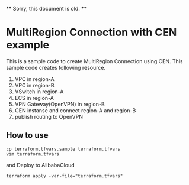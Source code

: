** Sorry, this document is old. **
# MultiRegion Connection with CEN example
This is a sample code to create MultiRegion Connection using CEN.
This sample code creates following resource.

1. VPC in region-A
2. VPC in region-B
3. VSwitch in region-A
4. ECS in region-A
5. VPN Gateway(OpenVPN) in region-B
6. CEN instanse and connect region-A and region-B
7. publish routing to OpenVPN

## How to use

```
cp terraform.tfvars.sample terraform.tfvars
vim terraform.tfvars
```

and Deploy to AlibabaCloud

```
terraform apply -var-file="terraform.tfvars"
```
